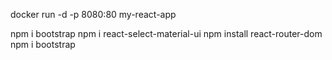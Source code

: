 <!-- For Docker -->

docker run -d -p 8080:80 my-react-app

<!-- Install -->

npm i bootstrap
npm i react-select-material-ui
npm install react-router-dom
npm i bootstrap
